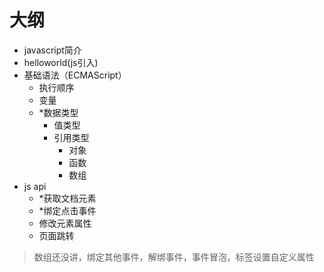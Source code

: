 # 大纲
- javascript简介
- helloworld(js引入)
- 基础语法（ECMAScript）
    - 执行顺序
    - 变量
    - *数据类型
        - 值类型
        - 引用类型
            - 对象
            - 函数
            - 数组
- js api
    - *获取文档元素
    - *绑定点击事件
    - 修改元素属性
    - 页面跳转

> 数组还没讲，绑定其他事件，解绑事件，事件冒泡，标签设置自定义属性